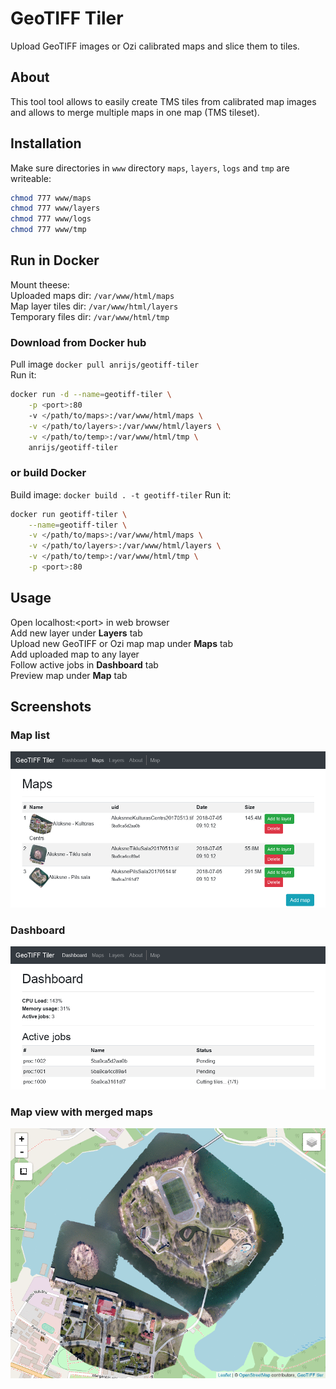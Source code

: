 
# GeoTIFF Tiler
Upload GeoTIFF images or Ozi calibrated maps and slice them to tiles.

## About
This tool tool allows to easily create TMS tiles from calibrated map images and allows to merge multiple maps in one map (TMS tileset).

## Installation
Make sure directories in `www` directory `maps`, `layers`, `logs` and `tmp` are writeable:
``` bash
chmod 777 www/maps
chmod 777 www/layers
chmod 777 www/logs
chmod 777 www/tmp
```

## Run in Docker
Mount theese:  
Uploaded maps dir: `/var/www/html/maps`  
Map layer tiles dir: `/var/www/html/layers`  
Temporary files dir: `/var/www/html/tmp`  

### Download from Docker hub
Pull image `docker pull anrijs/geotiff-tiler`  
Run it:
``` bash
docker run -d --name=geotiff-tiler \
    -p <port>:80
    -v </path/to/maps>:/var/www/html/maps \
    -v </path/to/layers>:/var/www/html/layers \
    -v </path/to/temp>:/var/www/html/tmp \
    anrijs/geotiff-tiler
```
### or build Docker
Build image: `docker build . -t geotiff-tiler`
Run it:
``` bash
docker run geotiff-tiler \
    --name=geotiff-tiler \
    -v </path/to/maps>:/var/www/html/maps \
    -v </path/to/layers>:/var/www/html/layers \
    -v </path/to/temp>:/var/www/html/tmp \
    -p <port>:80
```

## Usage
Open localhost:\<port\> in web browser  
Add new layer under **Layers** tab  
Upload new GeoTIFF or Ozi map map under **Maps** tab  
Add uploaded map to any layer  
Follow active jobs in **Dashboard** tab  
Preview map under **Map** tab

## Screenshots
### Map list
![Map list](https://raw.githubusercontent.com/Anrijs/GeoTIFF-Tiler/master/docs/1.png)

### Dashboard
![Dashboard](https://raw.githubusercontent.com/Anrijs/GeoTIFF-Tiler/master/docs/2.png)

### Map view with merged maps
![Map view](https://raw.githubusercontent.com/Anrijs/GeoTIFF-Tiler/master/docs/3.gif)
